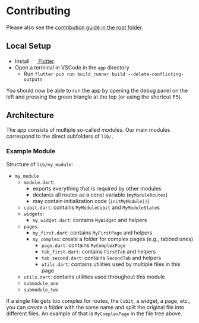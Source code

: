 # Contributing

Please also see the [contribution guide in the root folder](../CONTRIBUTING.md).

## Local Setup

- Install [<img src="https://flutter.dev/assets/images/shared/brand/flutter/icon/64.png" width="16" height="16"> Flutter](https://flutter.dev/docs/get-started/install)
- Open a terminal in VSCode in the `app` directory
  - Run `flutter pub run build_runner build --delete-conflicting-outputs`

You should now be able to run the app by opening the debug panel on the left and pressing the green triangle at the top (or using the shortcut <kbd>F5</kbd>).

## Architecture

The app consists of multiple so-called modules. Our main modules correspond to the direct subfolders of `lib/`.

### Example Module

Structure of `lib/my_module`:

- `my_module`
  - `module.dart`:
    - exports everything that is required by other modules
    - declares all routes as a const variable (`myModuleRoutes`)
    - may contain initialization code (`initMyModule()`)
  - `cubit.dart`: contains `MyModuleCubit` and `MyModuleState`s
  - `widgets`:
    - `my_widget.dart`: contains `MyWidget` and helpers
  - `pages`:
    - `my_first.dart`: contains `MyFirstPage` and helpers
    - `my_complex`: create a folder for complex pages (e.g., tabbed ones)
      - `page.dart`: contains `MyComplexPage`
      - `tab_first.dart`: contains `FirstTab` and helpers
      - `tab_second.dart`: contains `SecondTab` and helpers
      - `utils.dart`: contains utilities used by multiple files in this page
  - `utils.dart`: contains utilities used throughout this module
  - `submodule_one`
  - `submodule_two`

If a single file gets too complex for routes, the `Cubit`, a widget, a page, etc., you can create a folder with the same name and split the original file into different files. An example of that is `MyComplexPage` in the file tree above.
